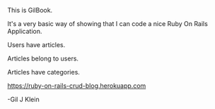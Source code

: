 This is GilBook.

It's a very basic way of showing that I can code a nice Ruby On Rails Application.

Users have articles.

Articles belong to users.

Articles have categories.

https://ruby-on-rails-crud-blog.herokuapp.com


-Gil J Klein